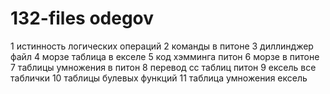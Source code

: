 # 132-files odegov
1 истинность логических операций
2 команды в питоне
3 диллинджер файл
4 морзе таблица в екселе
5 код хэмминга питон
6 морзе в питоне
7 таблицы умножения в питон
8 перевод сс таблиц питон
9 ексель все таблички
10 таблицы булевых функций
11 таблица умножения ексель
